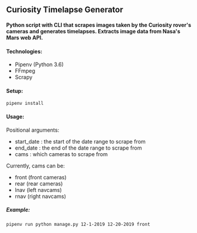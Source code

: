 ## Curiosity Timelapse Generator
#### Python script with CLI that scrapes images taken by the Curiosity rover's cameras and generates timelapses. Extracts image data from Nasa's Mars web API.

#### Technologies:
- Pipenv (Python 3.6)
- FFmpeg
- Scrapy

#### Setup:
`
pipenv install
`
#### Usage:

Positional arguments:
  - start_date : the start of the date range to scrape from
  - end_date : the end of the date range to scrape from
  - cams : which cameras to scrape from

Currently, cams can be:
 - front (front cameras)
 - rear (rear cameras)
 - lnav (left navcams)
 - rnav (right navcams)

##### Example:
`
pipenv run python manage.py 12-1-2019 12-20-2019 front
`
